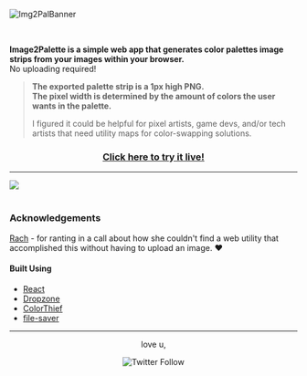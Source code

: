 ![Img2PalBanner](https://github.com/kidkwazine/Image2Palette/assets/16472141/ae007fcb-38f2-4113-87de-10bab344c69b)






<br>




**Image2Palette is a simple web app that generates color palettes image strips from your images within your browser.**<br>No uploading required!

> **The exported palette strip is a 1px high PNG.<br>
> The pixel width is determined by the amount of colors the user wants in the palette.**
> 
> I figured it could be helpful for pixel artists, game devs, and/or tech artists that need utility maps for color-swapping solutions.


<p align="center"><h3 align="center"><a href="https://kidkwazine.github.io/image2palette">Click here to try it live!</a></h3><p align="center"></p>

---



<kbd>
  <img src="https://github.com/kidkwazine/Image2Palette/assets/16472141/72934336-de5f-442f-a96f-56bdc420900b">
</kbd>

<br>
<br>


### Acknowledgements <a name = "acknowledgement"></a>
[Rach](https://github.com/manicpixelgirl) - for ranting in a call about how she couldn't find a web utility that accomplished this without having to upload an image. ♥

#### Built Using <a name = "built_using"></a>
- [React](https://react.dev/)
- [Dropzone](https://react-dropzone.js.org/)
- [ColorThief](https://www.npmjs.com/package/colorthief)
- [file-saver](https://github.com/eligrey/FileSaver.js)

---


<div align="center">
 love u, <br<br>

![Twitter Follow](https://img.shields.io/twitter/follow/kidkwazine?color=blue&label=%40kidkwazine&logo=twitter&style=flat-square)

</div>
